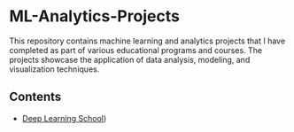 # ML-Analytics-Projects
This repository contains machine learning and analytics projects that I have completed as part of various educational programs and courses. The projects showcase the application of data analysis, modeling, and visualization techniques.
## Contents
- [Deep Learning School](https://github.com/Darrifus/ML-Analytics-Projects/tree/2d1f8b2142e9c5039d3296049f0aba2677d5a941/Deep%20Learning%20School))
